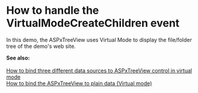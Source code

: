 # How to handle the VirtualModeCreateChildren event


<p>In this demo, the ASPxTreeView uses Virtual Mode to display the file/folder tree of the demo's web site.</p><p><strong>See also:</strong><strong><br />
</strong><strong><br />
</strong><a href="https://www.devexpress.com/Support/Center/p/E2956">How to bind three different data sources to ASPxTreeView control in virtual mode</a><br />
<a href="https://www.devexpress.com/Support/Center/p/E2872">How to bind the ASPxTreeView to plain data (Virtual mode)</a></p>

<br/>


